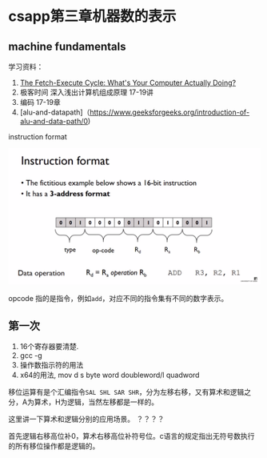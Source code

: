 # csapp第三章机器数的表示

## machine fundamentals

学习资料：

1. [The Fetch-Execute Cycle: What's Your Computer Actually Doing?](https://www.youtube.com/watch?v=Z5JC9Ve1sfI&list=PL96C35uN7xGLLeET0dOWaKHkAlPsrkcha&index=7)
2. 极客时间 深入浅出计算机组成原理 17-19讲
3. 编码 17-19章
4. [alu-and-datapath]（https://www.geeksforgeeks.org/introduction-of-alu-and-data-path/0)

instruction format

![p](./instruction.png)

opcode 指的是指令，例如`add`，对应不同的指令集有不同的数字表示。



## 第一次

1. 16个寄存器要清楚.
2. gcc -g
3. 操作数指示符的用法
4. x64的用法, mov d s
   byte word doubleword/l quadword





























移位运算有是个汇编指令`SAL SHL SAR SHR`，分为左移右移，又有算术和逻辑之分，A为算术，H为逻辑，当然左移都是一样的。

这里讲一下算术和逻辑分别的应用场景。 ？？？？

首先逻辑右移高位补0，算术右移高位补符号位。c语言的规定指出无符号数执行的所有移位操作都是逻辑的。